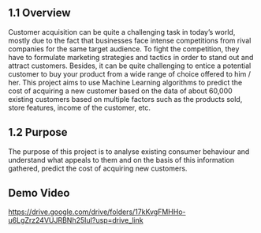 ## 1.1 Overview
Customer acquisition can be quite a challenging task in today’s world, mostly due to the fact that businesses face intense competitions from rival companies for the same target audience. To fight the competition, they have to formulate marketing strategies and tactics in order to stand out and attract customers. Besides, it can be quite challenging to entice a potential customer to buy your product from a wide range of choice offered to him / her. This project aims to use Machine Learning algorithms to predict the cost of acquiring a new customer based on the data of about 60,000 existing customers based on multiple factors such as the products sold, store features, income of the customer, etc.
## 1.2 Purpose
The purpose of this project is to analyse existing consumer behaviour and understand what appeals to them and on the basis of this information gathered, predict the cost of acquiring new customers.

## Demo Video
https://drive.google.com/drive/folders/17kKvgFMHHo-u6LgZrz24VUJRBNh25IuI?usp=drive_link


